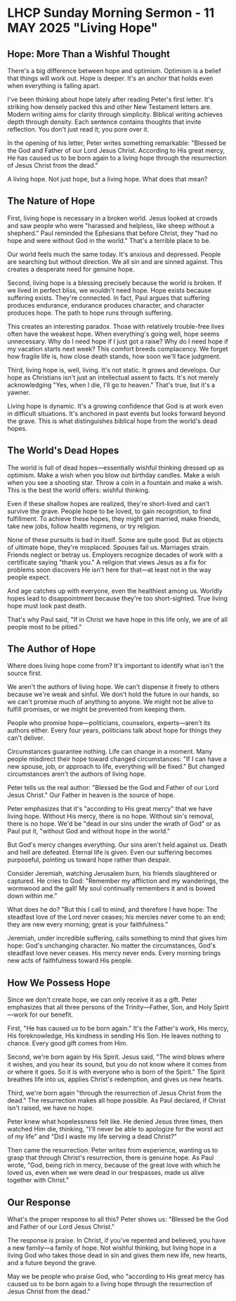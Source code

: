# LHCP Sunday Morning Sermon - 11 MAY 2025 "Living Hope"

## Hope: More Than a Wishful Thought

There's a big difference between hope and optimism. Optimism is a belief that things will work out. Hope is deeper. It's an anchor that holds even when everything is falling apart.

I've been thinking about hope lately after reading Peter's first letter. It's striking how densely packed this and other New Testament letters are. Modern writing aims for clarity through simplicity. Biblical writing achieves depth through density. Each sentence contains thoughts that invite reflection. You don't just read it; you pore over it.

In the opening of his letter, Peter writes something remarkable: "Blessed be the God and Father of our Lord Jesus Christ. According to His great mercy, He has caused us to be born again to a living hope through the resurrection of Jesus Christ from the dead."

A living hope. Not just hope, but a living hope. What does that mean?

## The Nature of Hope

First, living hope is necessary in a broken world. Jesus looked at crowds and saw people who were "harassed and helpless, like sheep without a shepherd." Paul reminded the Ephesians that before Christ, they "had no hope and were without God in the world." That's a terrible place to be.

Our world feels much the same today. It's anxious and depressed. People are searching but without direction. We all sin and are sinned against. This creates a desperate need for genuine hope.

Second, living hope is a blessing precisely because the world is broken. If we lived in perfect bliss, we wouldn't need hope. Hope exists because suffering exists. They're connected. In fact, Paul argues that suffering produces endurance, endurance produces character, and character produces hope. The path to hope runs through suffering.

This creates an interesting paradox. Those with relatively trouble-free lives often have the weakest hope. When everything's going well, hope seems unnecessary. Why do I need hope if I just got a raise? Why do I need hope if my vacation starts next week? This comfort breeds complacency. We forget how fragile life is, how close death stands, how soon we'll face judgment.

Third, living hope is, well, living. It's not static. It grows and develops. Our hope as Christians isn't just an intellectual assent to facts. It's not merely acknowledging "Yes, when I die, I'll go to heaven." That's true, but it's a yawner.

Living hope is dynamic. It's a growing confidence that God is at work even in difficult situations. It's anchored in past events but looks forward beyond the grave. This is what distinguishes biblical hope from the world's dead hopes.

## The World's Dead Hopes

The world is full of dead hopes—essentially wishful thinking dressed up as optimism. Make a wish when you blow out birthday candles. Make a wish when you see a shooting star. Throw a coin in a fountain and make a wish. This is the best the world offers: wishful thinking.

Even if these shallow hopes are realized, they're short-lived and can't survive the grave. People hope to be loved, to gain recognition, to find fulfillment. To achieve these hopes, they might get married, make friends, take new jobs, follow health regimens, or try religion.

None of these pursuits is bad in itself. Some are quite good. But as objects of ultimate hope, they're misplaced. Spouses fail us. Marriages strain. Friends neglect or betray us. Employers recognize decades of work with a certificate saying "thank you." A religion that views Jesus as a fix for problems soon discovers He isn't here for that—at least not in the way people expect.

And age catches up with everyone, even the healthiest among us. Worldly hopes lead to disappointment because they're too short-sighted. True living hope must look past death.

That's why Paul said, "If in Christ we have hope in this life only, we are of all people most to be pitied."

## The Author of Hope

Where does living hope come from? It's important to identify what isn't the source first.

We aren't the authors of living hope. We can't dispense it freely to others because we're weak and sinful. We don't hold the future in our hands, so we can't promise much of anything to anyone. We might not be alive to fulfill promises, or we might be prevented from keeping them.

People who promise hope—politicians, counselors, experts—aren't its authors either. Every four years, politicians talk about hope for things they can't deliver.

Circumstances guarantee nothing. Life can change in a moment. Many people misdirect their hope toward changed circumstances: "If I can have a new spouse, job, or approach to life, everything will be fixed." But changed circumstances aren't the authors of living hope.

Peter tells us the real author: "Blessed be the God and Father of our Lord Jesus Christ." Our Father in heaven is the source of hope.

Peter emphasizes that it's "according to His great mercy" that we have living hope. Without His mercy, there is no hope. Without sin's removal, there is no hope. We'd be "dead in our sins under the wrath of God" or as Paul put it, "without God and without hope in the world."

But God's mercy changes everything. Our sins aren't held against us. Death and hell are defeated. Eternal life is given. Even our suffering becomes purposeful, pointing us toward hope rather than despair.

Consider Jeremiah, watching Jerusalem burn, his friends slaughtered or captured. He cries to God: "Remember my affliction and my wanderings, the wormwood and the gall! My soul continually remembers it and is bowed down within me."

What does he do? "But this I call to mind, and therefore I have hope: The steadfast love of the Lord never ceases; his mercies never come to an end; they are new every morning; great is your faithfulness."

Jeremiah, under incredible suffering, calls something to mind that gives him hope: God's unchanging character. No matter the circumstances, God's steadfast love never ceases. His mercy never ends. Every morning brings new acts of faithfulness toward His people.

## How We Possess Hope

Since we don't create hope, we can only receive it as a gift. Peter emphasizes that all three persons of the Trinity—Father, Son, and Holy Spirit—work for our benefit.

First, "He has caused us to be born again." It's the Father's work, His mercy, His foreknowledge, His kindness in sending His Son. He leaves nothing to chance. Every good gift comes from Him.

Second, we're born again by His Spirit. Jesus said, "The wind blows where it wishes, and you hear its sound, but you do not know where it comes from or where it goes. So it is with everyone who is born of the Spirit." The Spirit breathes life into us, applies Christ's redemption, and gives us new hearts.

Third, we're born again "through the resurrection of Jesus Christ from the dead." The resurrection makes all hope possible. As Paul declared, if Christ isn't raised, we have no hope.

Peter knew what hopelessness felt like. He denied Jesus three times, then watched Him die, thinking, "I'll never be able to apologize for the worst act of my life" and "Did I waste my life serving a dead Christ?"

Then came the resurrection. Peter writes from experience, wanting us to grasp that through Christ's resurrection, there is genuine hope. As Paul wrote, "God, being rich in mercy, because of the great love with which he loved us, even when we were dead in our trespasses, made us alive together with Christ."

## Our Response

What's the proper response to all this? Peter shows us: "Blessed be the God and Father of our Lord Jesus Christ."

The response is praise. In Christ, if you've repented and believed, you have a new family—a family of hope. Not wishful thinking, but living hope in a living God who takes those dead in sin and gives them new life, new hearts, and a future beyond the grave.

May we be people who praise God, who "according to His great mercy has caused us to be born again to a living hope through the resurrection of Jesus Christ from the dead."
